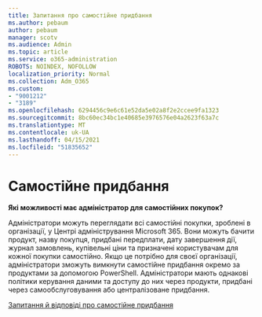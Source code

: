 ```yaml
---
title: Запитання про самостійне придбання
ms.author: pebaum
author: pebaum
manager: scotv
ms.audience: Admin
ms.topic: article
ms.service: o365-administration
ROBOTS: NOINDEX, NOFOLLOW
localization_priority: Normal
ms.collection: Adm_O365
ms.custom:
- "9001212"
- "3189"
ms.openlocfilehash: 6294456c9e6c61e52da5e02a8f2e2ccee9fa1323
ms.sourcegitcommit: 8bc60ec34bc1e40685e3976576e04a2623f63a7c
ms.translationtype: MT
ms.contentlocale: uk-UA
ms.lasthandoff: 04/15/2021
ms.locfileid: "51835652"
---
```

# <a name="self-service-purchase"></a>Самостійне придбання

**Які можливості має адміністратор для самостійних покупок?**

Адміністратори можуть переглядати всі самостійні покупки, зроблені в організації, у Центрі адміністрування Microsoft 365. Вони можуть бачити продукт, назву покупця, придбані передплати, дату завершення дії, журнал замовлень, купівельні ціни та призначені користувачам для кожної покупки самостійно.  Якщо це потрібно для своєї організації, адміністратори зможуть вимкнути самостійне придбання окремо за продуктами за допомогою PowerShell.  Адміністратори мають однакові політики керування даними та доступу до них через продукти, придбані через самообслуговування або централізоване придбання.

[Запитання й відповіді про самостійне придбання](https://aka.ms/self-service-purchase-faq)

